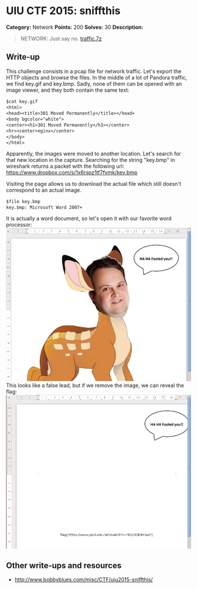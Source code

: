 # UIU CTF 2015: sniffthis

**Category:** Network
**Points:** 200
**Solves:** 30
**Description:** 

> NETWORK: Just say no. [traffic.7z](https://ctf.acm.illinois.edu/archive/traffic.7z)

## Write-up

This challenge consists in a pcap file for network traffic.
Let's export the HTTP objects and browse the files.
In the middle of a lot of Pandora traffic, we find key.gif and key.bmp.
Sadly, none of them can be opened with an image viewer, and they both contain the same text:
```
$cat key.gif
<html>
<head><title>301 Moved Permanently</title></head>
<body bgcolor="white">
<center><h1>301 Moved Permanently</h1></center>
<hr><center>nginx</center>
</body>
</html>
```

Apparently, the images were moved to another location.
Let's search for that new location in the capture.
Searching for the string "key.bmp" in wireshark returns a packet with the following url:
<https://www.dropbox.com/s/1x6rspz1tf7fvmk/key.bmp>

Visiting the page allows us to download the actual file which still doesn't correspond to an actual image.
```
$file key.bmp 
key.bmp: Microsoft Word 2007+
```
It is actually a word document, so let's open it with our favorite word processor:
![Original word document](word1.png)
This looks like a false lead, but if we remove the image, we can reveal the flag:
![Flag revealed](word2.png)

## Other write-ups and resources

* <http://www.bobbyblues.com/misc/CTF/uiu2015-sniffthis/>